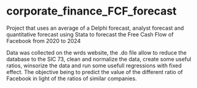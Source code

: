 # corporate_finance_FCF_forecast
Project that uses an average of a Delphi forecast, analyst forecast and quantitative forecast using Stata to forecast the Free Cash Flow of Facebook from 2020 to 2024

Data was collected on the wrds website, the .do file allow to reduce the database to the SIC 73, clean and normalize the data, create some useful ratios, winsorize the data and run some usefull regressions with fixed effect. The objective being to predict the value of the different ratio of Facebook in light of the ratios of similar companies. 

